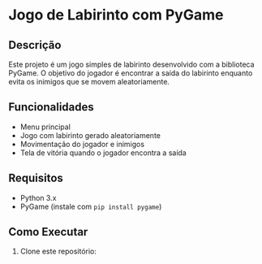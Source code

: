 # Jogo de Labirinto com PyGame

## Descrição

Este projeto é um jogo simples de labirinto desenvolvido com a biblioteca PyGame. O objetivo do jogador é encontrar a saída do labirinto enquanto evita os inimigos que se movem aleatoriamente.

## Funcionalidades

- Menu principal
- Jogo com labirinto gerado aleatoriamente
- Movimentação do jogador e inimigos
- Tela de vitória quando o jogador encontra a saída

## Requisitos

- Python 3.x
- PyGame (instale com `pip install pygame`)

## Como Executar

1. Clone este repositório:

